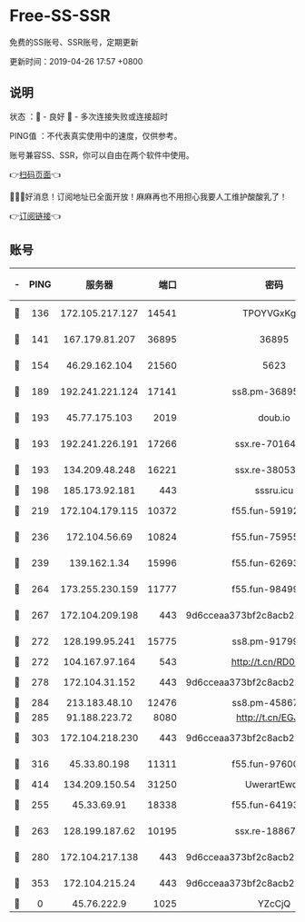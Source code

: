 # Free-SS-SSR

免费的SS账号、SSR账号，定期更新

更新时间：2019-04-26 17:57 +0800

## 说明

状态     ：🙂 - 良好 🙁 - 多次连接失败或连接超时

PING值   ：不代表真实使用中的速度，仅供参考。

账号兼容SS、SSR，你可以自由在两个软件中使用。

👉[扫码页面](https://liesauer.github.io/Free-SS-SSR/)👈

🎉🎉🎉好消息！订阅地址已全面开放！麻麻再也不用担心我要人工维护酸酸乳了！

👉[订阅链接](https://www.liesauer.net/yogurt/subscribe?ACCESS_TOKEN=DAYxR3mMaZAsaqUb)👈

## 账号

|-|PING|服务器|端口|密码|加密方式|区域|
|:----:|:----:|:-----:|-----:|:----:|:----:|:----:|
|🙂|136|172.105.217.127|14541|TPOYVGxKglpi|aes-256-cfb|JP|
|🙂|141|167.179.81.207|36895|36895|aes-256-cfb|JP|
|🙂|154|46.29.162.104|21560|5623|aes-128-ctr|RU|
|🙂|189|192.241.221.124|17141|ss8.pm-36895693|aes-256-cfb|US|
|🙂|193|45.77.175.103|2019|doub.io|aes-128-ctr|SG|
|🙂|193|192.241.226.191|17266|ssx.re-70164154|aes-256-cfb|US|
|🙂|193|134.209.48.248|16221|ssx.re-38053204|aes-256-cfb|US|
|🙂|198|185.173.92.181|443|sssru.icu|rc4-md5|RU|
|🙂|219|172.104.179.115|10372|f55.fun-59192456|aes-256-cfb|SG|
|🙂|236|172.104.56.69|10824|f55.fun-75955527|aes-256-cfb|SG|
|🙂|239|139.162.1.34|15996|f55.fun-62693899|aes-256-cfb|SG|
|🙂|264|173.255.230.159|11777|f55.fun-98499590|aes-256-cfb|US|
|🙂|267|172.104.209.198|443|9d6cceaa373bf2c8acb22e60b6a58be6|aes-256-cfb|US|
|🙂|272|128.199.95.241|15775|ss8.pm-91799488|aes-256-cfb|SG|
|🙂|272|104.167.97.164|543|http://t.cn/RD0D7sx|rc4-md5|CA|
|🙂|278|172.104.31.152|443|9d6cceaa373bf2c8acb22e60b6a58be6|aes-256-cfb|US|
|🙂|284|213.183.48.10|12476|ss8.pm-45867021|rc4-md5|RU|
|🙂|285|91.188.223.72|8080|http://t.cn/EGJIyrl|rc4-md5|RU|
|🙂|303|172.104.218.230|443|9d6cceaa373bf2c8acb22e60b6a58be6|aes-256-cfb|US|
|🙂|316|45.33.80.198|11311|f55.fun-97600550|aes-256-cfb|US|
|🙂|414|134.209.150.54|31250|UwerartEwqe|chacha20|IN|
|🙂|255|45.33.69.91|18338|f55.fun-64193387|aes-256-cfb|US|
|🙂|263|128.199.187.62|10195|ssx.re-18867296|aes-256-cfb|SG|
|🙂|280|172.104.217.138|443|9d6cceaa373bf2c8acb22e60b6a58be6|aes-256-cfb|US|
|🙂|353|172.104.215.24|443|9d6cceaa373bf2c8acb22e60b6a58be6|aes-256-cfb|US|
|🙁|0|45.76.222.9|1025|YZcCjQ|rc4-md5|JP|
